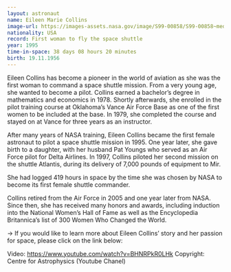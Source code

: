```yaml
---
layout: astronaut
name: Eileen Marie Collins
image-url: https://images-assets.nasa.gov/image/S99-00858/S99-00858~medium.jpg
nationality: USA
record: First woman to fly the space shuttle
year: 1995
time-in-space: 38 days 08 hours 20 minutes
birth: 19.11.1956
---
```


Eileen Collins has become a pioneer in the world of aviation as she was the first woman to command a space shuttle mission. From a very young age, she wanted to become a pilot. Collins earned a bachelor’s degree in mathematics and economics in 1978. Shortly afterwards, she enrolled in the pilot training course at Oklahoma’s Vance Air Force Base as one of the first women to be included at the base. In 1979, she completed the course and stayed on at Vance for three years as an instructor.


After many years of NASA training, Eileen Collins became the first female astronaut to pilot a space shuttle mission in 1995. One year later, she gave birth to a daughter, with her husband Pat Youngs who served as an Air Force pilot for Delta Airlines. In 1997, Collins piloted her second mission on the shuttle Atlantis, during its delivery of 7,000 pounds of equipment to Mir.


She had logged 419 hours in space by the time she was chosen by NASA to become its first female shuttle commander. 


Collins retired from the Air Force in 2005 and one year later from NASA. Since then, she has received many honors and awards, including induction into the National Women’s Hall of Fame as well as the Encyclopedia Britannica’s list of 300 Women Who Changed the World.


-> If you would like to learn more about Eileen Collins’ story and her passion for space, please click on the link below:

Video: https://www.youtube.com/watch?v=BHNRPkR0LHk
Copyright: Centre for Astrophysics (Youtube Chanel)
